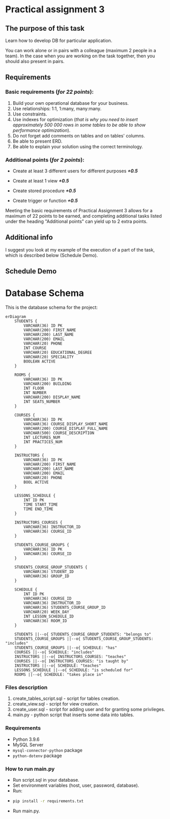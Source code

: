 # Practical assignment 3

## The purpose of this task

Learn how to develop DB for particular application.

You can work alone or in pairs with a colleague (maximum 2 people in a team). In the case when you are working on the task together, then you should also present in pairs.

## Requirements

### Basic requirements (_for 22 points_):

1) Build your own operational database for your business.
2) Use relationships: 1:1, 1:many, many:many.
3) Use constraints.
4) Use indexes for optimization (_that is why you need to insert approximately 500 000 rows in some tables to be able to show performance optimization_).
5) Do not forget add comments on tables and on tables' columns.
6) Be able to present ERD.
7) Be able to explain your solution using the correct terminology.


### Additional points (_for 2 points_):
- Create at least 3 different users for different purposes **_+0.5_**

- Create at least 1 view **_+0.5_**

- Create stored procedure **_+0.5_**

- Create trigger or function **_+0.5_**

Meeting the basic requirements of Practical Assignment 3 allows for a maximum of 22 points to be earned, and completing additional tasks listed under the heading "Additional points" can yield up to 2 extra points.


## Additional info
I suggest you look at my example of the execution of a part of the task, which is described below (Schedule Demo).

## Schedule Demo
# Database Schema

This is the database schema for the project:

```mermaid
erDiagram
    STUDENTS {
        VARCHAR(36) ID PK
        VARCHAR(200) FIRST_NAME
        VARCHAR(200) LAST_NAME
        VARCHAR(200) EMAIL
        VARCHAR(20) PHONE
        INT COURSE
        VARCHAR(20) EDUCATIONAL_DEGREE
        VARCHAR(20) SPECIALITY
        BOOLEAN ACTIVE
    }

    ROOMS {
        VARCHAR(36) ID PK
        VARCHAR(200) BUILDING
        INT FLOOR
        INT NUMBER
        VARCHAR(200) DISPLAY_NAME
        INT SEATS_NUMBER
    }

    COURSES {
        VARCHAR(36) ID PK
        VARCHAR(36) COURSE_DISPLAY_SHORT_NAME
        VARCHAR(200) COURSE_DISPLAY_FULL_NAME
        VARCHAR(500) COURSE_DESCRIPTION
        INT LECTURES_NUM
        INT PRACTICES_NUM
    }

    INSTRUCTORS {
        VARCHAR(36) ID PK
        VARCHAR(200) FIRST_NAME
        VARCHAR(200) LAST_NAME
        VARCHAR(200) EMAIL
        VARCHAR(20) PHONE
        BOOL ACTIVE
    }

    LESSONS_SCHEDULE {
        INT ID PK
        TIME START_TIME
        TIME END_TIME
    }

    INSTRUCTORS_COURSES {
        VARCHAR(36) INSTRUCTOR_ID
        VARCHAR(36) COURSE_ID
    }

    STUDENTS_COURSE_GROUPS {
        VARCHAR(36) ID PK
        VARCHAR(36) COURSE_ID
    }

    STUDENTS_COURSE_GROUP_STUDENTS {
        VARCHAR(36) STUDENT_ID
        VARCHAR(36) GROUP_ID
    }

    SCHEDULE {
        INT ID PK
        VARCHAR(36) COURSE_ID
        VARCHAR(36) INSTRUCTOR_ID
        VARCHAR(36) STUDENTS_COURSE_GROUP_ID
        VARCHAR(20) WEEK_DAY
        INT LESSON_SCHEDULE_ID
        VARCHAR(36) ROOM_ID
    }

    STUDENTS ||--o{ STUDENTS_COURSE_GROUP_STUDENTS: "belongs to"
    STUDENTS_COURSE_GROUPS ||--o{ STUDENTS_COURSE_GROUP_STUDENTS: "includes"
    STUDENTS_COURSE_GROUPS ||--o{ SCHEDULE: "has"
    COURSES ||--o{ SCHEDULE: "includes"
    INSTRUCTORS ||--o{ INSTRUCTORS_COURSES: "teaches"
    COURSES ||--o{ INSTRUCTORS_COURSES: "is taught by"
    INSTRUCTORS ||--o{ SCHEDULE: "teaches"
    LESSONS_SCHEDULE ||--o{ SCHEDULE: "is scheduled for"
    ROOMS ||--o{ SCHEDULE: "takes place in"
```
### Files description

1) create_tables_script.sql - script for tables creation.
2) create_view.sql - script for view creation.
3) create_user.sql - script for adding user and for granting some privileges.
4) main.py - python script that inserts some data into tables.

### Requirements

- Python 3.9.6
- MySQL Server
- `mysql-connector-python` package
- `python-dotenv` package

### How to run main.py
- Run script.sql in your database.
- Set environment variables (host, user, password, database).
- Run: 
- ```sh 
  pip install -r requirements.txt
- Run main.py.
